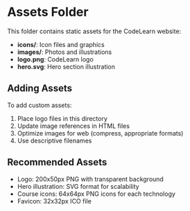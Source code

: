 # Assets Folder

This folder contains static assets for the CodeLearn website:

- **icons/**: Icon files and graphics
- **images/**: Photos and illustrations  
- **logo.png**: CodeLearn logo
- **hero.svg**: Hero section illustration

## Adding Assets

To add custom assets:

1. Place logo files in this directory
2. Update image references in HTML files
3. Optimize images for web (compress, appropriate formats)
4. Use descriptive filenames

## Recommended Assets

- Logo: 200x50px PNG with transparent background
- Hero illustration: SVG format for scalability
- Course icons: 64x64px PNG icons for each technology
- Favicon: 32x32px ICO file